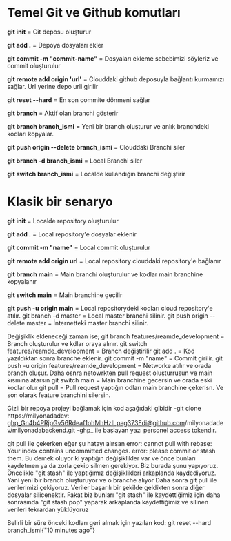 # Temel Git ve Github komutları
**git init** = Git deposu oluşturur

**git add .** = Depoya dosyaları ekler

**git commit -m "commit-name"** = Dosyaları ekleme sebebimizi söyleriz ve commit oluşturulur

**git remote add origin 'url'** = Clouddaki github deposuyla bağlantı kurmamızı sağlar. Url yerine depo urli girilir

**git reset --hard** = En son commite dönmeni sağlar

**git branch** = Aktif olan branchi gösterir

**git branch branch_ismi** = Yeni bir branch oluşturur ve anlık branchdeki kodları kopyalar.

**git push origin --delete branch_ismi** = Clouddaki Branchi siler

**git branch -d branch_ismi** = Local Branchi siler

**git switch branch_ismi** = Localde kullandığın branchi değiştirir


# Klasik bir senaryo

**git init** = Localde repository oluşturulur

**git add .** = Local repository'e dosyalar eklenir

**git commit -m "name"** = Local commit oluşturulur

**git remote add origin url**  = Local repository clouddaki repository'e bağlanır

**git branch main**  = Main branchi oluşturulur ve kodlar main branchine kopyalanır

**git switch main** = Main branchine geçilir

**git push -u origin main** = Local repositorydeki kodları cloud repository'e  atılır.
git branch -d master = Local master branchi silinir.
git push origin --delete master = İnternetteki master branchi silinir.

Değişiklik ekleneceği zaman ise;
git branch features/reamde_development = Branch oluşturulur ve kdlar oraya alınır.
git switch features/reamde_development = Branch değiştirilir
git add . = Kod yazıldıktan sonra branche eklenir.
git commit -m "name" = Commit girilir.
git push -u origin features/reamde_development  = Networke atılır ve orada branch oluşur.
Daha osnra netowrkten pull request oluşturrusun ve main kısmına atarsın
git switch main = Main branchine gecersin ve orada eski kodlar olur
git pull = Pull request yaptığın odları main branchine çekerisn.
Ve son olarak feature branchini silersin.

Gizli bir repoya projeyi bağlamak için kod aşağıdaki gibidir
-git clone https://milyonadadev: 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@github.com/milyonadadev/milyonadabackend.git
-ghp_ ile başlayan yazı personel access tokendır.



git pull ile çekerken eğer şu hatayı alırsan
	error: cannot pull with rebase: Your index contains uncommitted changes.
	error: please commit or stash them.
Bu demek oluyor ki yaptığın değişiklikler var ve önce bunları kaydetmen ya da zorla çekip silmen gerekiyor.
Biz burada şunu yapıyoruz. Öncelikle "git stash" ile yaptığımız değişiklikleri arkaplanda kaydediyoruz. Yani yeni bir branch oluşturuyor ve o branche alıyor
Daha sonra git pull ile verilerimizi çekiyoruz. Veriler başarılı bir şekilde geldikten sonra diğer dosyalar silicenektir. 
Fakat biz bunları "git stash" ile kaydettiğimiz için daha sonrasında "git stash pop" yaparak arkaplanda kaydettiğimiz ve silinen verileri tekrardan yüklüyoruz

Belirli bir süre önceki kodları geri almak için yazılan kod:
git reset --hard branch_ismi{"10 minutes ago"}

